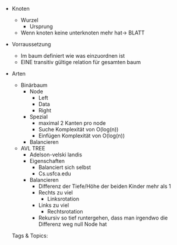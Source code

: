 - Knoten
  - Wurzel
    - Ursprung
  - Wenn knoten keine unterknoten mehr hat-> BLATT
- Vorraussetzung
  - Im baum definiert wie was einzuordnen ist
  - EINE transitiv gültige relation für gesamten baum
- Arten
  - Binärbaum
    - Node
      - Left
      - Data
      - Right
    - Spezial
      - maximal 2 Kanten pro node
      - Suche Komplexität von O(log(n))
      - Einfügen Komplexität von O(log(n))
    - Balancieren
  - AVL TREE
    - Adelson-velski landis
    - Eigenschaften
      - Balanciert sich selbst
      - Cs.usfca.edu
    - Balancieren
      - Differenz der Tiefe/Höhe der beiden Kinder mehr als 1
      - Rechts zu viel 
        - Linksrotation
      - Links zu viel 
        - Rechtsrotation
      - Rekursiv so tief runtergehen, dass man irgendwo die Differenz weg null Node hat

   Tags & Topics:
   